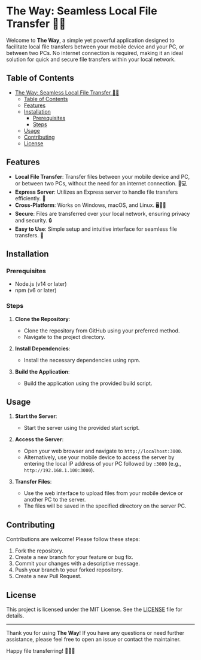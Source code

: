 # The Way: Seamless Local File Transfer 📁🔄

Welcome to **The Way**, a simple yet powerful application designed to facilitate local file transfers between your mobile device and your PC, or between two PCs. No internet connection is required, making it an ideal solution for quick and secure file transfers within your local network.

## Table of Contents

- [The Way: Seamless Local File Transfer 📁🔄](#the-way-seamless-local-file-transfer-)
  - [Table of Contents](#table-of-contents)
  - [Features](#features)
  - [Installation](#installation)
    - [Prerequisites](#prerequisites)
    - [Steps](#steps)
  - [Usage](#usage)
  - [Contributing](#contributing)
  - [License](#license)

## Features

- **Local File Transfer**: Transfer files between your mobile device and PC, or between two PCs, without the need for an internet connection. 📱💻
- **Express Server**: Utilizes an Express server to handle file transfers efficiently. 🚀
- **Cross-Platform**: Works on Windows, macOS, and Linux. 🖥️🍎🐧
- **Secure**: Files are transferred over your local network, ensuring privacy and security. 🔒
- **Easy to Use**: Simple setup and intuitive interface for seamless file transfers. 🌟

## Installation

### Prerequisites

- Node.js (v14 or later)
- npm (v6 or later)

### Steps

1. **Clone the Repository**:

   - Clone the repository from GitHub using your preferred method.
   - Navigate to the project directory.

2. **Install Dependencies**:

   - Install the necessary dependencies using npm.

3. **Build the Application**:
   - Build the application using the provided build script.

## Usage

1. **Start the Server**:

   - Start the server using the provided start script.

2. **Access the Server**:

   - Open your web browser and navigate to `http://localhost:3000`.
   - Alternatively, use your mobile device to access the server by entering the local IP address of your PC followed by `:3000` (e.g., `http://192.168.1.100:3000`).

3. **Transfer Files**:
   - Use the web interface to upload files from your mobile device or another PC to the server.
   - The files will be saved in the specified directory on the server PC.

## Contributing

Contributions are welcome! Please follow these steps:

1. Fork the repository.
2. Create a new branch for your feature or bug fix.
3. Commit your changes with a descriptive message.
4. Push your branch to your forked repository.
5. Create a new Pull Request.

## License

This project is licensed under the MIT License. See the [LICENSE](LICENSE) file for details.

---

Thank you for using **The Way**! If you have any questions or need further assistance, please feel free to open an issue or contact the maintainer.

Happy file transferring! 🚀📁🔄
